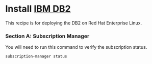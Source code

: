 # Install [IBM DB2](https://www.ibm.com/docs/en/db2/11.1?topic=administration-db2-data-servers)

This recipe is for deploying the DB2 on Red Hat Enterprise Linux.

### Section A: Subscription Manager

You will need to run this command to verify the subscription status.
```bash
subscription-manager status
```


